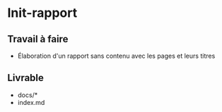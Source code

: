 ﻿# Init-rapport

## Travail à faire

- Élaboration d'un rapport sans contenu avec les pages et leurs titres

## Livrable
- docs/*
- index.md
